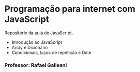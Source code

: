 # Programação para internet com JavaScript

Repositório da aula de JavaScript.

* Introdução ao JavaScript
* Array e Dicionário
* Condicionais, laços de repetição e Date

### Professor: Rafael Galleani 
